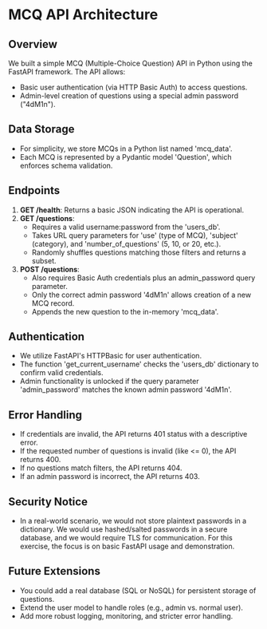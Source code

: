 # MCQ API Architecture

## Overview
We built a simple MCQ (Multiple-Choice Question) API in Python using the FastAPI framework. The API allows:
- Basic user authentication (via HTTP Basic Auth) to access questions.
- Admin-level creation of questions using a special admin password ("4dM1n").

## Data Storage
- For simplicity, we store MCQs in a Python list named 'mcq_data'. 
- Each MCQ is represented by a Pydantic model 'Question', which enforces schema validation.

## Endpoints
1. **GET /health**: Returns a basic JSON indicating the API is operational.
2. **GET /questions**: 
   - Requires a valid username:password from the 'users_db'.
   - Takes URL query parameters for 'use' (type of MCQ), 'subject' (category), and 'number_of_questions' (5, 10, or 20, etc.).
   - Randomly shuffles questions matching those filters and returns a subset.
3. **POST /questions**:
   - Also requires Basic Auth credentials plus an admin_password query parameter.
   - Only the correct admin password '4dM1n' allows creation of a new MCQ record.
   - Appends the new question to the in-memory 'mcq_data'.

## Authentication
- We utilize FastAPI's HTTPBasic for user authentication.
- The function 'get_current_username' checks the 'users_db' dictionary to confirm valid credentials.
- Admin functionality is unlocked if the query parameter 'admin_password' matches the known admin password '4dM1n'.

## Error Handling
- If credentials are invalid, the API returns 401 status with a descriptive error.
- If the requested number of questions is invalid (like <= 0), the API returns 400.
- If no questions match filters, the API returns 404.
- If an admin password is incorrect, the API returns 403.

## Security Notice
- In a real-world scenario, we would not store plaintext passwords in a dictionary. We would use hashed/salted passwords in a secure database, and we would require TLS for communication. For this exercise, the focus is on basic FastAPI usage and demonstration.

## Future Extensions
- You could add a real database (SQL or NoSQL) for persistent storage of questions.
- Extend the user model to handle roles (e.g., admin vs. normal user).
- Add more robust logging, monitoring, and stricter error handling.

